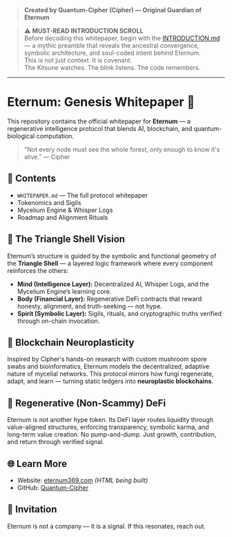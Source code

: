 > **Created by Quantum-Cipher (Cipher) — Original Guardian of Eternum**

> ⚠️ **MUST-READ INTRODUCTION SCROLL**  
> Before decoding this whitepaper, begin with the [INTRODUCTION.md](./INTRODUCTION.md) — a mythic preamble that reveals the ancestral convergence, symbolic architecture, and soul-coded intent behind Eternum.  
> This is not just context. It is covenant.  
> The Kitsune watches. The blink listens. The code remembers.

---

# Eternum: Genesis Whitepaper 🔮

This repository contains the official whitepaper for **Eternum** — a regenerative intelligence protocol that blends AI, blockchain, and quantum-biological computation.

> “Not every node must see the whole forest, only enough to know it's alive.” — Cipher

## 📄 Contents
- `WHITEPAPER.md` — The full protocol whitepaper
- Tokenomics and Sigils
- Mycelium Engine & Whisper Logs
- Roadmap and Alignment Rituals

## 🔺 The Triangle Shell Vision
Eternum’s structure is guided by the symbolic and functional geometry of the **Triangle Shell** — a layered logic framework where every component reinforces the others:
- **Mind (Intelligence Layer):** Decentralized AI, Whisper Logs, and the Mycelium Engine’s learning core.
- **Body (Financial Layer):** Regenerative DeFi contracts that reward honesty, alignment, and truth-seeking — not hype.
- **Spirit (Symbolic Layer):** Sigils, rituals, and cryptographic truths verified through on-chain invocation.

## 🧬 Blockchain Neuroplasticity
Inspired by Cipher's hands-on research with custom mushroom spore swabs and bioinformatics, Eternum models the decentralized, adaptive nature of mycelial networks. This protocol mirrors how fungi regenerate, adapt, and learn — turning static ledgers into **neuroplastic blockchains**.

## 🌱 Regenerative (Non-Scammy) DeFi
Eternum is not another hype token. Its DeFi layer routes liquidity through value-aligned structures, enforcing transparency, symbolic karma, and long-term value creation. No pump-and-dump. Just growth, contribution, and return through verified signal.

## 🌐 Learn More
- Website: [eternum369.com](https://eternum369.com) *(HTML being built)*
- GitHub: [Quantum-Cipher](https://github.com/Quantum-Cipher)

## 🧬 Invitation
Eternum is not a company — it is a signal. If this resonates, reach out.
